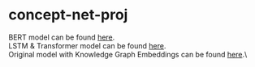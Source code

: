 # concept-net-proj

BERT model can be found [here](https://github.com/CS4248-Team08/concept-net-proj/tree/lirc572/BERT-finetune).\
LSTM & Transformer model can be found [here](https://github.com/CS4248-Team08/concept-net-proj/tree/wp/LSTM-and-TransformerEncoder).\
Original model with Knowledge Graph Embeddings can be found [here](https://github.com/CS4248-Team08/concept-net-proj/tree/sqf/KG-Embedding).\
